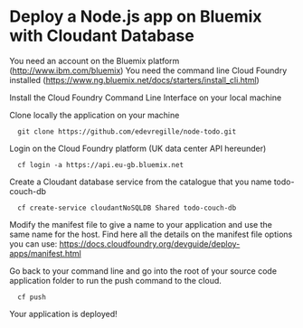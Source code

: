 # Deploy a Node.js app on Bluemix with Cloudant Database

You need an account on the Bluemix platform (http://www.ibm.com/bluemix)
You need the command line Cloud Foundry installed (https://www.ng.bluemix.net/docs/starters/install_cli.html)

Install the Cloud Foundry Command Line Interface on your local machine

Clone locally the application on your machine
```
  git clone https://github.com/edevregille/node-todo.git
```

Login on the Cloud Foundry platform (UK data center API hereunder)
```
  cf login -a https://api.eu-gb.bluemix.net
```

Create a Cloudant database service from the catalogue that you name todo-couch-db
```
  cf create-service cloudantNoSQLDB Shared todo-couch-db
```

Modify the manifest file to give a name to your application and use the same name for the host.
Find here all the details on the manifest file options you can use: https://docs.cloudfoundry.org/devguide/deploy-apps/manifest.html

Go back to your command line and go into the root of your source code application folder to run the push command to the cloud.

```
  cf push
```

Your application is deployed!





